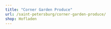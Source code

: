 ```yaml
---
title: "Corner Garden Produce"
url: /saint-petersburg/corner-garden-produce/
shop: Hofladen
---
```

